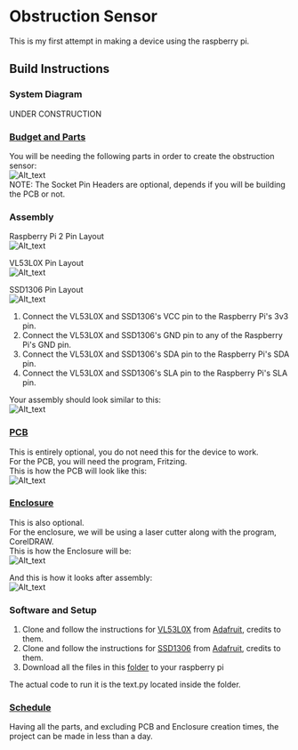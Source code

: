 # Obstruction Sensor

This is my first attempt in making a device using the raspberry pi.  

## Build Instructions

### System Diagram
UNDER CONSTRUCTION  

### [Budget and Parts](https://github.com/AldousMendoza/ObstructionSensor/blob/master/ProjectDocumentation/Budget.xlsx)
You will be needing the following parts in order to create the obstruction sensor:  
![Alt_text](https://github.com/AldousMendoza/ObstructionSensor/blob/master/ProjectDocumentation/Purchases/Budget.JPG?raw=true)  
NOTE: The Socket Pin Headers are optional, depends if you will be building the PCB or not.  

### Assembly
Raspberry Pi 2 Pin Layout  
![Alt_text](https://github.com/AldousMendoza/ObstructionSensor/blob/master/ProjectDocumentation/Purchases/rp2_pinout.png?raw=true)  

VL53L0X Pin Layout  
![Alt_text](https://github.com/AldousMendoza/ObstructionSensor/blob/master/ProjectDocumentation/Purchases/VL53L0Xonline.jpg?raw=true)  

SSD1306 Pin Layout  
![Alt_text](https://github.com/AldousMendoza/ObstructionSensor/blob/master/ProjectDocumentation/Purchases/SSD1306online.jpg?raw=true)  

1. Connect the VL53L0X and SSD1306's VCC pin to the Raspberry Pi's 3v3 pin.  
2. Connect the  VL53L0X and SSD1306's GND pin to any of the Raspberry Pi's GND pin.  
3. Connect the VL53L0X and SSD1306's SDA pin to the Raspberry Pi's SDA pin.  
4. Connect the VL53L0X and SSD1306's SLA pin to the Raspberry Pi's SLA pin.  

Your assembly should look similar to this:  
![Alt_text](https://github.com/AldousMendoza/ObstructionSensor/blob/master/ProjectDocumentation/Purchases/circuit.jpg?raw=true)  

### [PCB](https://github.com/AldousMendoza/ObstructionSensor/blob/master/ProjectDocumentation/Obstruction%20Sensor%20PCB%20Sketch.fzz)
This is entirely optional, you do not need this for the device to work.  
For the PCB, you will need the program, Fritzing.  
This is how the PCB will look like this:  
![Alt_text](https://github.com/AldousMendoza/ObstructionSensor/blob/master/ProjectDocumentation/Obstruction%20Sensor%20PCB%20Sketch_pcb.png?raw=true)  

### [Enclosure](https://github.com/AldousMendoza/ObstructionSensor/blob/master/ProjectDocumentation/Pi2CaseX6%20-%20Obstruction%20Sensor.cdr)
This is also optional.  
For the enclosure, we will be using a laser cutter along with the program, CorelDRAW.  
This is how the Enclosure will be:  
![Alt_text](https://github.com/AldousMendoza/ObstructionSensor/blob/master/ProjectDocumentation/Purchases/Enclosure%20SS.jpg?raw=true)  

And this is how it looks after assembly:  
![Alt_text](https://github.com/AldousMendoza/ObstructionSensor/blob/master/ProjectDocumentation/Purchases/Enclosure.jpg?raw=true)  

### Software and Setup

1. Clone and follow the instructions for [VL53L0X](https://github.com/adafruit/Adafruit_CircuitPython_VL53L0X) from [Adafruit](https://github.com/adafruit), credits to them.  
2. Clone and follow the instructions for [SSD1306](https://github.com/adafruit/Adafruit_CircuitPython_SSD1306) from [Adafruit](https://github.com/adafruit), credits to them.  
3. Download all the files in this [folder](https://github.com/AldousMendoza/ObstructionSensor/tree/master/ProjectDocumentation/O-Sensor) to your raspberry pi  

The actual code to run it is the text.py located inside the folder.  

### [Schedule](https://github.com/AldousMendoza/ObstructionSensor/blob/master/ProjectDocumentation/Project%20Schedule.mpp)
Having all the parts, and excluding PCB and Enclosure creation times, the project can be made in less than a day.  
